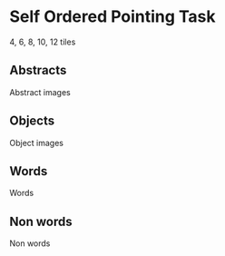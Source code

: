 
# Self Ordered Pointing Task 

4, 6, 8, 10, 12 tiles

## Abstracts
Abstract images

## Objects
Object images

## Words
Words

## Non words
Non words

